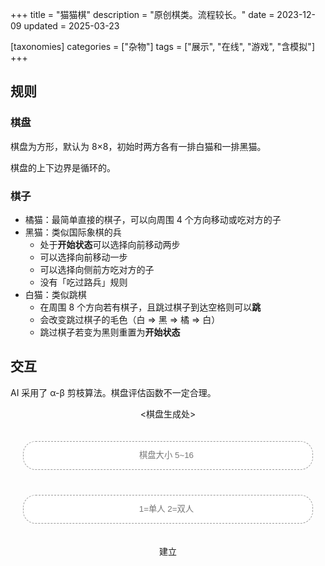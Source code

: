 +++
title = "猫猫棋"
description = "原创棋类。流程较长。"
date = 2023-12-09
updated = 2025-03-23

[taxonomies]
categories = ["杂物"]
tags = ["展示", "在线", "游戏", "含模拟"]
+++

## 规则
### 棋盘
棋盘为方形，默认为 8×8，初始时两方各有一排白猫和一排黑猫。

棋盘的上下边界是循环的。

### 棋子
* 橘猫：最简单直接的棋子，可以向周围 4 个方向移动或吃对方的子
* 黑猫：类似国际象棋的兵
	* 处于**开始状态**可以选择向前移动两步
	* 可以选择向前移动一步
	* 可以选择向侧前方吃对方的子
	* 没有「吃过路兵」规则
* 白猫：类似跳棋
	* 在周围 8 个方向若有棋子，且跳过棋子到达空格则可以**跳**
	* 会改变跳过棋子的毛色（白 => 黑 => 橘 => 白）
	* 跳过棋子若变为黑则重置为**开始状态**

## 交互
AI 采用了 α-β 剪枝算法。棋盘评估函数不一定合理。

<script type="module" src="/script/chess/catchess_handler.js"></script>

<style>
	input {
		width: -webkit-fill-available;
    	margin: 20px;
    	padding: 10px;
    	padding-left: 20px;
    	font-weight: 400;
    	text-align: center;
    	border-radius: 20px;
    	line-height: 1.8;
    	border: 1px dashed #999;
	}

	#launch_button_container {
		text-align: center;
	}

	#canvas_box {
		display: flex;
		justify-content: center;
	}

	#canvas_box > canvas {
		border: 8px solid gold;
	}
</style>

<p id="canvas_box">&lt;棋盘生成处&gt;</p>
<input id="input_board_size" type="number" placeholder="棋盘大小 5~16" min="5" max="16" />
<input id="input_use_ai" type="number" placeholder="1=单人 2=双人" min="1" max="2" />
<p id="launch_button_container"><a id="launch_button" onclick="launch()">建立</a></p>
